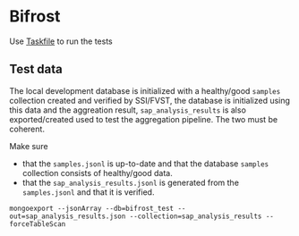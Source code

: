 # Bifrost

Use [Taskfile](https://taskfile.dev) to run the tests


## Test data

The local development database is initialized with a healthy/good `samples` collection created and verified by SSI/FVST, the database is initialized using this data and the aggreation result, `sap_analysis_results` is also exported/created used to test the aggregation pipeline. The two must be coherent.

Make sure 
* that the `samples.jsonl` is up-to-date and that the database `samples` collection consists of healthy/good data.
* that the `sap_analysis_results.jsonl` is generated from the `samples.jsonl` and that it is verified.

`mongoexport --jsonArray --db=bifrost_test --out=sap_analysis_results.json --collection=sap_analysis_results --forceTableScan`